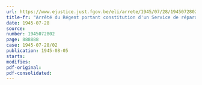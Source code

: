 ```yaml
---
url: https://www.ejustice.just.fgov.be/eli/arrete/1945/07/28/1945072802/justel
title-fr: "Arrêté du Régent portant constitution d'un Service de réparation des véhicules allies récupérés, auprès du Ministère des Affaires économiques"
date: 1945-07-28
source:
number: 1945072802
page: 888888
case: 1945-07-28/02
publication: 1945-08-05
starts:
modifies:
pdf-original:
pdf-consolidated:
---
```



